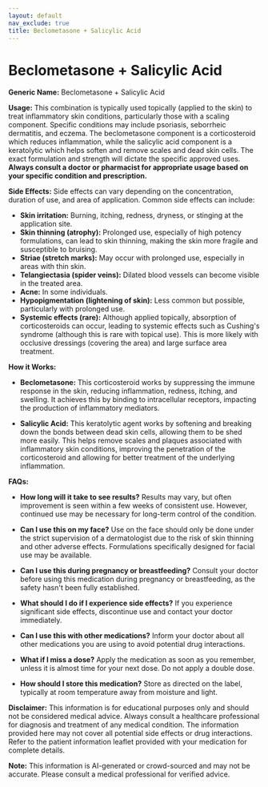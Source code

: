 ```yaml
---
layout: default
nav_exclude: true
title: Beclometasone + Salicylic Acid
---
```


# Beclometasone + Salicylic Acid

**Generic Name:** Beclometasone + Salicylic Acid

**Usage:**  This combination is typically used topically (applied to the skin) to treat inflammatory skin conditions, particularly those with a scaling component.  Specific conditions may include psoriasis, seborrheic dermatitis, and eczema. The beclometasone component is a corticosteroid which reduces inflammation, while the salicylic acid component is a keratolytic which helps soften and remove scales and dead skin cells.  The exact formulation and strength will dictate the specific approved uses.  **Always consult a doctor or pharmacist for appropriate usage based on your specific condition and prescription.**

**Side Effects:**  Side effects can vary depending on the concentration, duration of use, and area of application. Common side effects can include:

* **Skin irritation:** Burning, itching, redness, dryness, or stinging at the application site.
* **Skin thinning (atrophy):**  Prolonged use, especially of high potency formulations, can lead to skin thinning, making the skin more fragile and susceptible to bruising.
* **Striae (stretch marks):**  May occur with prolonged use, especially in areas with thin skin.
* **Telangiectasia (spider veins):**  Dilated blood vessels can become visible in the treated area.
* **Acne:** In some individuals.
* **Hypopigmentation (lightening of skin):**  Less common but possible, particularly with prolonged use.
* **Systemic effects (rare):**  Although applied topically, absorption of corticosteroids can occur, leading to systemic effects such as Cushing's syndrome (although this is rare with topical use).  This is more likely with occlusive dressings (covering the area) and large surface area treatment.


**How it Works:**

* **Beclometasone:** This corticosteroid works by suppressing the immune response in the skin, reducing inflammation, redness, itching, and swelling. It achieves this by binding to intracellular receptors, impacting the production of inflammatory mediators.

* **Salicylic Acid:** This keratolytic agent works by softening and breaking down the bonds between dead skin cells, allowing them to be shed more easily. This helps remove scales and plaques associated with inflammatory skin conditions, improving the penetration of the corticosteroid and allowing for better treatment of the underlying inflammation.


**FAQs:**

* **How long will it take to see results?**  Results may vary, but often improvement is seen within a few weeks of consistent use.  However, continued use may be necessary for long-term control of the condition.

* **Can I use this on my face?**  Use on the face should only be done under the strict supervision of a dermatologist due to the risk of skin thinning and other adverse effects.  Formulations specifically designed for facial use may be available.

* **Can I use this during pregnancy or breastfeeding?**  Consult your doctor before using this medication during pregnancy or breastfeeding, as the safety hasn't been fully established.

* **What should I do if I experience side effects?**  If you experience significant side effects, discontinue use and contact your doctor immediately.

* **Can I use this with other medications?**  Inform your doctor about all other medications you are using to avoid potential drug interactions.

* **What if I miss a dose?**  Apply the medication as soon as you remember, unless it is almost time for your next dose. Do not apply a double dose.

* **How should I store this medication?** Store as directed on the label, typically at room temperature away from moisture and light.

**Disclaimer:** This information is for educational purposes only and should not be considered medical advice.  Always consult a healthcare professional for diagnosis and treatment of any medical condition.  The information provided here may not cover all potential side effects or drug interactions.  Refer to the patient information leaflet provided with your medication for complete details.


**Note:** This information is AI-generated or crowd-sourced and may not be accurate. Please consult a medical professional for verified advice.